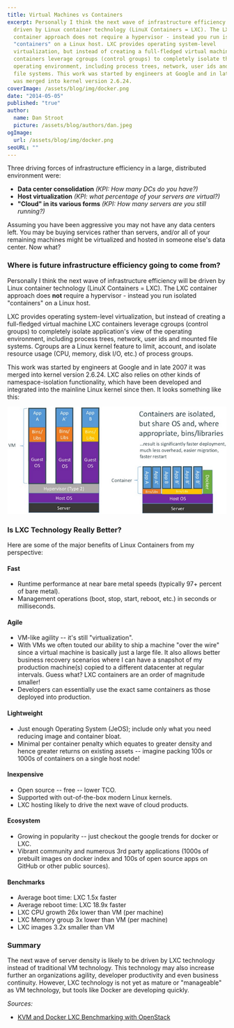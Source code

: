 ```yaml
---
title: Virtual Machines vs Containers
excerpt: Personally I think the next wave of infrastructure efficiency will be
  driven by Linux container technology (LinuX Containers = LXC). The LXC
  container approach does not require a hypervisor - instead you run isolated
  "containers" on a Linux host. LXC provides operating system-level
  virtualization, but instead of creating a full-fledged virtual machine LXC
  containers leverage cgroups (control groups) to completely isolate the
  operating environment, including process trees, network, user ids and mounted
  file systems. This work was started by engineers at Google and in late 2007 it
  was merged into kernel version 2.6.24.
coverImage: /assets/blog/img/docker.png
date: "2014-05-05"
published: "true"
author:
  name: Dan Stroot
  picture: /assets/blog/authors/dan.jpeg
ogImage:
  url: /assets/blog/img/docker.png
seoURL: ""
---
```


Three driving forces of infrastructure efficiency in a large, distributed environment were:

- **Data center consolidation** _(KPI: How many DCs do you have?)_
- **Host virtualization** _(KPI: what percentage of your servers are virtual?)_
- **"Cloud" in its various forms** _(KPI: How many servers are you still running?)_

Assuming you have been aggressive you may not have any data centers left.  You may be buying services rather than servers, and/or all of your remaining machines might be virtualized and hosted in someone else's data center. Now what?

### Where is future infrastructure efficiency going to come from?

Personally I think the next wave of infrastructure efficiency will be driven by Linux container technology (LinuX Containers = LXC). The LXC container approach does **not** require a hypervisor - instead you run isolated "containers" on a Linux host.  

LXC provides operating system-level virtualization, but instead of creating a full-fledged virtual machine LXC containers leverage cgroups (control groups) to completely isolate application's view of the operating environment, including process trees, network, user ids and mounted file systems. Cgroups are a Linux kernel feature to limit, account, and isolate resource usage (CPU, memory, disk I/O, etc.) of process groups.

This work was started by engineers at Google and in late 2007 it was merged into kernel version 2.6.24. LXC also relies on other kinds of namespace-isolation functionality, which have been developed and integrated into the mainline Linux kernel since then. It looks something like this:

![Docker](/assets/blog/img/dockervsvm.png)

### Is LXC Technology Really Better?

Here are some of the major benefits of Linux Containers from my perspective:

#### Fast

- Runtime performance at near bare metal speeds (typically 97+ percent of bare metal).
- Management operations (boot, stop, start, reboot, etc.) in seconds or milliseconds.

#### Agile

- VM-like agility -- it's still "virtualization".
- With VMs we often touted our ability to ship a machine "over the wire" since a virtual machine is basically just a large file.  It also allows better business recovery scenarios where I can have a snapshot of my production machine(s) copied to a different datacenter at regular intervals. Guess what? LXC containers are an order of magnitude smaller!
- Developers can essentially use the exact same containers as those deployed into production.

#### Lightweight

- Just enough Operating System (JeOS); include only what you need reducing image and container bloat.
- Minimal per container penalty which equates to greater density and hence greater returns on existing assets -- imagine packing 100s or 1000s of containers on a single host node!

#### Inexpensive

- Open source -- free -- lower TCO.
- Supported with out-of-the-box modern Linux kernels.
- LXC hosting likely to drive the next wave of cloud products.

#### Ecosystem

- Growing in popularity -- just checkout the google trends for docker or LXC.
- Vibrant community and numerous 3rd party applications (1000s of prebuilt images on docker index and 100s of open source apps on GitHub or other public sources).

#### Benchmarks

- Average boot time: LXC 1.5x faster
- Average reboot time: LXC 18.9x faster
- LXC CPU growth 26x lower than VM (per machine)
- LXC Memory group 3x lower than VM (per machine)
- LXC images 3.2x smaller than VM

### Summary

The next wave of server density is likely to be driven by LXC technology instead of traditional VM technology.  This technology may also increase further an organizations agility, developer productivity and even business continuity. However, LXC technology is not yet as mature or "manageable" as VM technology, but tools like Docker are developing quickly.

_Sources:_

* [KVM and Docker LXC Benchmarking with OpenStack](http://bodenr.blogspot.com/2014/05/kvm-and-docker-lxc-benchmarking-with.html)
